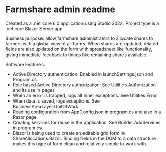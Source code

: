 # Farmshare admin readme

Created as a .net core 6.0 application using Studio 2022.
Project type is a .net core Blazor Server app.

Business purpose: allow farmshare administrators to allocate shares to farmers with a global view
of all farms.  When shares are updated, related fields are also updated on the form with spreadsheet
like functionality, giving immediate feedback to things like remaining shares available.

Software Features:
- Active Directory authentication: Enabled in launchSettings.json and Program.cs.
- Role based Active Directory authorization: See Utilities.Authorization and its use in pages
- When an error is trapped, logs all inner exceptions.  See Utilities.Error
- When data is saved, logs exceptions.  See BusinessAreaLayer.UnitOfWork
- Reading configuration from AppConfig.json in program.cs and also in a Razor page
- Creating services for reuse in the application.  See Builder.AddServices in program.cs.
- Blazor is being used to create an editable grid form in ShareAllocations.Razor.  Binding 
  fields in the DOM to a data structure makes this type of form clean and relatively simple
  to work with.
